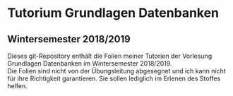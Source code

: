 # Tutorium Grundlagen Datenbanken
## Wintersemester 2018/2019

Dieses git-Repository enthält die Folien meiner Tutorien der Vorlesung Grundlagen Datenbanken im Wintersemester 2018/2019.  
Die Folien sind nicht von der Übungsleitung abgesegnet und ich kann nicht für ihre Richtigkeit garantieren. Sie sollen lediglich im Erlenen des Stoffes helfen.